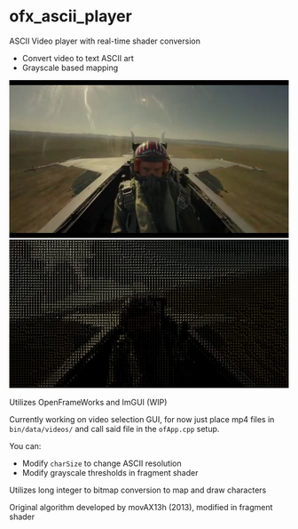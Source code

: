 # ofx_ascii_player
ASCII Video player with real-time shader conversion  
- Convert video to text ASCII art  
- Grayscale based mapping  

![before](/bin/data/images/demo1.png)  
![after](/bin/data/images/demo2.png)  

Utilizes OpenFrameWorks and ImGUI (WIP)  

Currently working on video selection GUI, for now just place mp4 files in `bin/data/videos/` and call said file in the `ofApp.cpp` setup.  

You can:
- Modify `charSize` to change ASCII resolution  
- Modify grayscale thresholds in fragment shader  

Utilizes long integer to bitmap conversion to map and draw characters  

Original algorithm developed by movAX13h (2013), modified in fragment shader